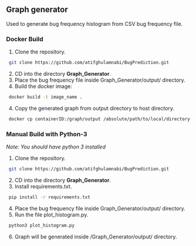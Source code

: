 ## Graph generator

Used to generate bug frequency histogram from CSV bug frequency file.

### Docker Build

1. Clone the repository.
```sh
 git clone https://github.com/atifghulamnabi/BugPrediction.git
```
2. CD into the directory **Graph_Generator**.
3. Place the bug frequency file inside Graph_Generator/output/ directory.
4. Build the docker image:
```sh
 docker build -t image_name .
```
4. Copy the generated graph from output directory to host directory.
```sh
 docker cp containerID:/graph/output /absolute/path/to/local/directory 
```
### Manual Build with Python-3

*Note: You should have python 3 installed*

1. Clone the repository.
```sh
 git clone https://github.com/atifghulamnabi/BugPrediction.git
```
2. CD into the directory **Graph_Generator**.
3. Install requirements.txt.
```sh
 pip install -r requirements.txt
```
4. Place the bug frequency file inside Graph_Generator/output/ directory.
5. Run the file plot_histogram.py.
```sh
 python3 plot_histogram.py
```
6. Graph will be generated inside /Graph_Generator/output/ directory.